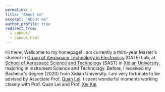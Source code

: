 ```yaml
---
permalink: /
title: "About me"
excerpt: "About me"
author_profile: true
redirect_from: 
  - /about/
  - /about.html
---
```

Hi there, Wellcome to my homepage! I am currently a third-year Master's student in [Group of Aerospace Technology in Electronics](https://web.xidian.edu.cn/kaixie/) (GATE) Lab, at [School of Aerospace Science and Technology](https://sast.xidian.edu.cn/) (SAST) in [Xidian University](https://www.xidian.edu.cn/), majoring in Instrument Science and Technology. Before, I received my Bachelor's degree (2020) from Xidian University. I am very fortunate to be advised by Associate Prof. [Quan Lei](https://web.xidian.edu.cn/quanlei/). I spent wonderful moments working closely with Prof. Quan Lei and Prof. [Xie Kai](https://web.xidian.edu.cn/kaixie/).
